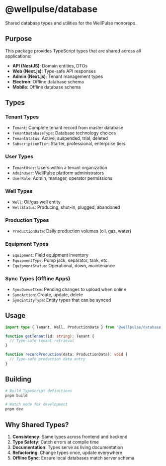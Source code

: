 # @wellpulse/database

Shared database types and utilities for the WellPulse monorepo.

## Purpose

This package provides TypeScript types that are shared across all applications:

- **API (NestJS)**: Domain entities, DTOs
- **Web (Next.js)**: Type-safe API responses
- **Admin (Next.js)**: Tenant management types
- **Electron**: Offline database schema
- **Mobile**: Offline database schema

## Types

### Tenant Types

- `Tenant`: Complete tenant record from master database
- `TenantDatabaseType`: Database technology choices
- `TenantStatus`: Active, suspended, trial, deleted
- `SubscriptionTier`: Starter, professional, enterprise tiers

### User Types

- `TenantUser`: Users within a tenant organization
- `AdminUser`: WellPulse platform administrators
- `UserRole`: Admin, manager, operator permissions

### Well Types

- `Well`: Oil/gas well entity
- `WellStatus`: Producing, shut-in, plugged, abandoned

### Production Types

- `ProductionData`: Daily production volumes (oil, gas, water)

### Equipment Types

- `Equipment`: Field equipment inventory
- `EquipmentType`: Pump jack, separator, tank, etc.
- `EquipmentStatus`: Operational, down, maintenance

### Sync Types (Offline Apps)

- `SyncQueueItem`: Pending changes to upload when online
- `SyncAction`: Create, update, delete
- `SyncEntityType`: Entity types that can be synced

## Usage

```typescript
import type { Tenant, Well, ProductionData } from '@wellpulse/database';

function getTenant(id: string): Tenant {
  // Type-safe tenant retrieval
}

function recordProduction(data: ProductionData): void {
  // Type-safe production data entry
}
```

## Building

```bash
# Build TypeScript definitions
pnpm build

# Watch mode for development
pnpm dev
```

## Why Shared Types?

1. **Consistency**: Same types across frontend and backend
2. **Type Safety**: Catch errors at compile time
3. **Documentation**: Types serve as living documentation
4. **Refactoring**: Change types once, update everywhere
5. **Offline Sync**: Ensure local databases match server schema

